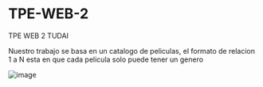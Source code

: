 # TPE-WEB-2
TPE WEB 2 TUDAI

Nuestro trabajo se basa en un catalogo de peliculas, el formato de relacion 1 a N esta en que cada pelicula solo puede tener un genero

![image](https://github.com/user-attachments/assets/774454f1-d7c8-444c-aefe-0ceee3747234)


